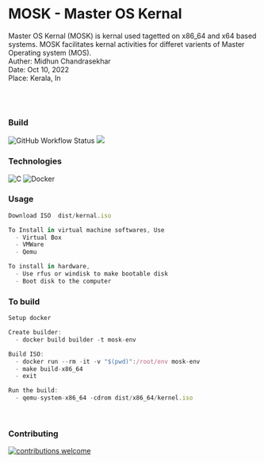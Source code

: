# MOSK - Master OS Kernal
Master OS Kernal (MOSK) is kernal used tagetted on x86_64 and x64 based systems. MOSK facilitates kernal activities for differet varients of Master Operating system (MOS).
<br>
Auther: Midhun Chandrasekhar
<br>
Date: Oct 10, 2022
<br>
Place: Kerala, In

<br><br>

### Build
![GitHub Workflow Status](https://img.shields.io/github/workflow/status/dwyl/auth_plug/Elixir%20CI?label=build&style=flat-square)
![](https://img.shields.io/badge/Maintained%3F-yes-green.svg)
<br>

### Technologies
![C](https://img.shields.io/badge/C-00599C?style=for-the-badge&logo=c&logoColor=white)
![Docker](https://img.shields.io/badge/docker-%230db7ed.svg?style=for-the-badge&logo=docker&logoColor=white)


### Usage
```javascript
Download ISO  dist/kernal.iso

To Install in virtual machine softwares, Use
  - Virtual Box
  - VMWare
  - Qemu

To install in hardware, 
  - Use rfus or windisk to make bootable disk
  - Boot disk to the computer
```

### To build
```javascript
Setup docker

Create builder: 
  - docker build builder -t mosk-env

Build ISO:
  - docker run --rm -it -v "$(pwd)":/root/env mosk-env
  - make build-x86_64
  - exit

Run the build:
  - qemu-system-x86_64 -cdrom dist/x86_64/kernel.iso
```

<br>

### Contributing 
[![contributions welcome](https://img.shields.io/badge/contributions-welcome-brightgreen.svg?style=flat)](https://github.com/Midhun-Chandrasekhar/OpenLP)


